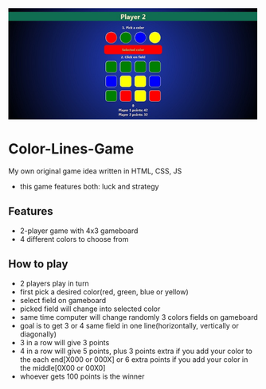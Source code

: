 <img src="Screenshot.jpg" width="500px">

# Color-Lines-Game
My own original game idea written in HTML, CSS, JS
* this game features both: luck and strategy

## Features
* 2-player game with 4x3 gameboard
* 4 different colors to choose from

## How to play
* 2 players play in turn
* first pick a desired color(red, green, blue or yellow)
* select field on gameboard
* picked field will change into selected color
* same time computer will change randomly 3 colors fields on gameboard
* goal is to get 3 or 4 same field in one line(horizontally, vertically or diagonally)
* 3 in a row will give 3 points
* 4 in a row will give 5 points, plus 3 points extra if you add your color to the each end[X000 or 000X] or 6 extra points if you add your color in the middle[0X00 or 00X0]
* whoever gets 100 points is the winner


